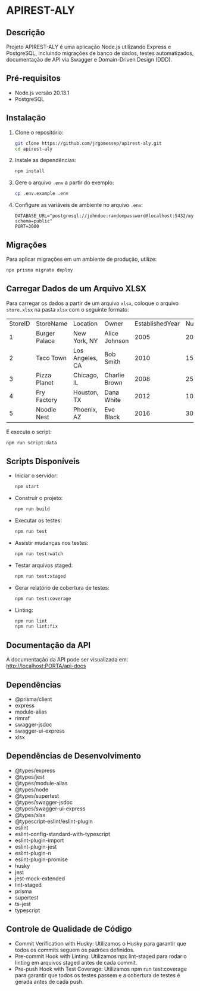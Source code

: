 
# APIREST-ALY

## Descrição

Projeto APIREST-ALY é uma aplicação Node.js utilizando Express e PostgreSQL, incluindo migrações de banco de dados, testes automatizados, documentação de API via Swagger e Domain-Driven Design (DDD).

## Pré-requisitos

- Node.js versão 20.13.1
- PostgreSQL

## Instalação

1. Clone o repositório:
    ```bash
    git clone https://github.com/jrgomessep/apirest-aly.git
    cd apirest-aly
    ```

2. Instale as dependências:
    ```bash
    npm install
    ```

3. Gere o arquivo `.env` a partir do exemplo:
    ```bash
    cp .env.example .env
    ```

4. Configure as variáveis de ambiente no arquivo `.env`:
    ```env
    DATABASE_URL="postgresql://johndoe:randompassword@localhost:5432/mydb?schema=public"
    PORT=3000
    ```

## Migrações

Para aplicar migrações em um ambiente de produção, utilize:
```bash
npx prisma migrate deploy
```

## Carregar Dados de um Arquivo XLSX

Para carregar os dados a partir de um arquivo `xlsx`, coloque o arquivo `store.xlsx` na pasta `xlsx` com o seguinte formato:

| | | | | | |
|-|-|-|-|-|-|
|StoreID|StoreName|Location|Owner|EstablishedYear|NumberOfEmployees|
|1|Burger Palace|New York, NY|Alice Johnson|2005|20|
|2|Taco Town|Los Angeles, CA|Bob Smith|2010|15|
|3|Pizza Planet|Chicago, IL|Charlie Brown|2008|25|
|4|Fry Factory|Houston, TX|Dana White|2012|10|
|5|Noodle Nest|Phoenix, AZ|Eve Black|2016|30|


E execute o script:
```bash
npm run script:data
```

## Scripts Disponíveis

- Iniciar o servidor:
    ```bash
    npm start
    ```

- Construir o projeto:
    ```bash
    npm run build
    ```

- Executar os testes:
    ```bash
    npm run test
    ```

- Assistir mudanças nos testes:
    ```bash
    npm run test:watch
    ```

- Testar arquivos staged:
    ```bash
    npm run test:staged
    ```

- Gerar relatório de cobertura de testes:
    ```bash
    npm run test:coverage
    ```

- Linting:
    ```bash
    npm run lint
    npm run lint:fix
    ```

## Documentação da API

A documentação da API pode ser visualizada em:
[http://localhost:PORTA/api-docs](http://localhost:PORTA/api-docs)

## Dependências

- @prisma/client
- express
- module-alias
- rimraf
- swagger-jsdoc
- swagger-ui-express
- xlsx

## Dependências de Desenvolvimento

- @types/express
- @types/jest
- @types/module-alias
- @types/node
- @types/supertest
- @types/swagger-jsdoc
- @types/swagger-ui-express
- @types/xlsx
- @typescript-eslint/eslint-plugin
- eslint
- eslint-config-standard-with-typescript
- eslint-plugin-import
- eslint-plugin-jest
- eslint-plugin-n
- eslint-plugin-promise
- husky
- jest
- jest-mock-extended
- lint-staged
- prisma
- supertest
- ts-jest
- typescript

## Controle de Qualidade de Código
- Commit Verification with Husky: Utilizamos o Husky para garantir que todos os commits seguem os padrões definidos.
- Pre-commit Hook with Linting: Utilizamos npx lint-staged para rodar o linting em arquivos staged antes de cada commit.
- Pre-push Hook with Test Coverage: Utilizamos npm run test:coverage para garantir que todos os testes passem e a cobertura de testes é gerada antes de cada push.
